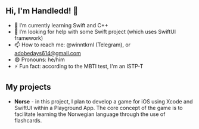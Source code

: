 ## Hi, I'm Handledd! 👋

- 🌱 I’m currently learning Swift and C++
- 🤔 I’m looking for help with some Swift project (which uses SwiftUI framework)
- 📫 How to reach me: @winntkrnl (Telegram), or adobedays614@gmail.com
- 😄 Pronouns: he/him
- ⚡ Fun fact: according to the MBTI test, I'm an ISTP-T

## My projects

- **Norse** - in this project, I plan to develop a game for iOS using Xcode and SwiftUI within a Playground App. The core concept of the game is to facilitate learning the Norwegian language through the use of flashcards.
